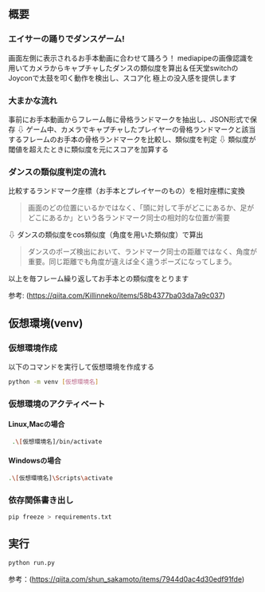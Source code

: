 ## 概要
### エイサーの踊りでダンスゲーム!
画面左側に表示されるお手本動画に合わせて踊ろう！
mediapipeの画像認識を用いてカメラからキャプチャしたダンスの類似度を算出＆任天堂switchのJoyconで太鼓を叩く動作を検出し、スコア化
極上の没入感を提供します
### 大まかな流れ
事前にお手本動画からフレーム毎に骨格ランドマークを抽出し、JSON形式で保存
⇩
ゲーム中、カメラでキャプチャしたプレイヤーの骨格ランドマークと該当するフレームのお手本の骨格ランドマークを比較し、類似度を判定
⇩
類似度が閾値を超えたときに類似度を元にスコアを加算する
### ダンスの類似度判定の流れ
比較するランドマーク座標（お手本とプレイヤーのもの）を相対座標に変換
>画面のどの位置にいるかではなく、「頭に対して手がどこにあるか、足がどこにあるか」という各ランドマーク同士の相対的な位置が需要 

⇩
ダンスの類似度をcos類似度（角度を用いた類似度）で算出
> ダンスのポーズ検出において、ランドマーク同士の距離ではなく、角度が重要。同じ距離でも角度が違えば全く違うポーズになってしまう。

以上を毎フレーム繰り返してお手本との類似度をとります

参考:
(https://qiita.com/Killinneko/items/58b4377ba03da7a9c037)
## 仮想環境(venv)
### 仮想環境作成
以下のコマンドを実行して仮想環境を作成する
```bash
python -m venv [仮想環境名]
```
### 仮想環境のアクティベート
#### Linux,Macの場合
```bash
 .\[仮想環境名]/bin/activate
```
#### Windowsの場合
```bash
.\[仮想環境名]\Scripts\activate
```

### 依存関係書き出し
```bash
pip freeze > requirements.txt
```

## 実行
```bash
python run.py
```

参考：(https://qiita.com/shun_sakamoto/items/7944d0ac4d30edf91fde)
